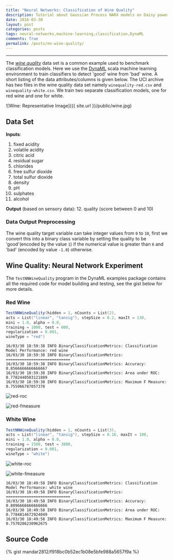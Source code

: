 ```yaml
---
title: "Neural Networks: Classification of Wine Quality"
description: Tutorial about Gaussian Process NARX models on Daisy power plant data using DynaML
date: 2016-03-30
layout: post
categories: posts
tags: neural-networks,machine-learning,classification,DynaML
comments: True
permalink: /posts/nn-wine-quality/
---
```


------

The [_wine quality_](https://archive.ics.uci.edu/ml/datasets/Wine+Quality) data set is a common example used to benchmark classification models. Here we use the [DynaML](mandar2812.github.io/DynaML) scala machine learning environment to train classifiers to detect 'good' wine from 'bad' wine. A short listing of the data attributes/columns is given below. The UCI archive has two files in the wine quality data set namely ```winequality-red.csv``` and ```winequality-white.csv```. We train two separate classification models, one for red wine and one for white. 

![Wine: Representative Image]({{ site.url }}/public/wine.jpg)


## Data Set

**Inputs**:

1. fixed acidity 
2. volatile acidity 
3. citric acid 
4. residual sugar 
5. chlorides 
6. free sulfur dioxide 
7. total sulfur dioxide 
8. density 
9. pH 
10. sulphates 
11. alcohol 

**Output** (based on sensory data): 
12. quality (score between 0 and 10)

### Data Output Preprocessing

The wine quality target variable can take integer values from `0` to `10`, first we convert this into a binary class variable by setting the quality to be 'good'(encoded by the value `1`) if the numerical value is greater than `6` and 'bad' (encoded by value `-1.0`) otherwise.

## Wine Quality: Neural Network Experiment

The ```TestNNWineQuality``` program in the DynaML examples package contains all the required code for model building and testing, see the gist below for more details.

### Red Wine

```scala
TestNNWineQuality(hidden = 1, nCounts = List(2),
acts = List("linear", "tansig"), stepSize = 0.2, maxIt = 130,
mini = 1.0, alpha = 0.0,
training = 1000, test = 600,
regularization = 0.001,
wineType = "red")
```

```
16/03/30 18:59:38 INFO BinaryClassificationMetrics: Classification Model Performance: red wine
16/03/30 18:59:38 INFO BinaryClassificationMetrics: ============================
16/03/30 18:59:38 INFO BinaryClassificationMetrics: Accuracy: 0.8566666666666667
16/03/30 18:59:38 INFO BinaryClassificationMetrics: Area under ROC: 0.7782440503121889
16/03/30 18:59:38 INFO BinaryClassificationMetrics: Maximum F Measure: 0.755966787057378
```

![red-roc]({{site.url}}/public/red-wine-roc.png)

![red-fmeasure]({{site.url}}/public/red-wine-fmeasure.png)


### White Wine

```scala
TestNNWineQuality(hidden = 1, nCounts = List(3),
acts = List("linear", "tansig"), stepSize = 0.16, maxIt = 100,
mini = 1.0, alpha = 0.0,
training = 1500, test = 3000,
regularization = 0.001,
wineType = "white")
```

![white-roc]({{site.url}}/public/white-wine-roc.png)

![white-fmeasure]({{site.url}}/public/white-wine-fmeasure.png)


```
16/03/30 18:49:58 INFO BinaryClassificationMetrics: Classification Model Performance: white wine
16/03/30 18:49:58 INFO BinaryClassificationMetrics: ============================
16/03/30 18:49:58 INFO BinaryClassificationMetrics: Accuracy: 0.8096666666666666
16/03/30 18:49:58 INFO BinaryClassificationMetrics: Area under ROC: 0.7784814672924049
16/03/30 18:49:58 INFO BinaryClassificationMetrics: Maximum F Measure: 0.7570286230962675
```

## Source Code

{% gist mandar2812/f918bc0b52ec1b08e5bfe988a5657f9a %}
